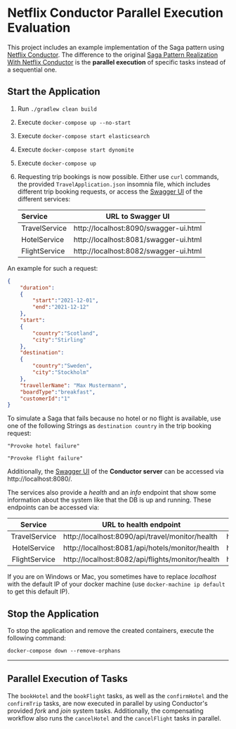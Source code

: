 # Netflix Conductor Parallel Execution Evaluation
This project includes an example implementation of the Saga pattern using [Netflix Conductor](https://github.com/Netflix/conductor).
The difference to the original [Saga Pattern Realization With Netflix Conductor](https://github.com/KarolinDuerr/BA-SagaPattern/tree/master/NetflixConductor_Implementations/NetflixConductor)
is the **parallel execution** of specific tasks instead of a sequential one.

## Start the Application

1. Run `./gradlew clean build`


2. Execute `docker-compose up --no-start`


3. Execute `docker-compose start elasticsearch`


4. Execute `docker-compose start dynomite`


5. Execute `docker-compose up`


6. Requesting trip bookings is now possible. Either use `curl` commands,
   the provided `TravelApplication.json` insomnia file, which includes different trip booking requests,
   or access the [Swagger UI](https://swagger.io/tools/swagger-ui/) of the different services:

   | __Service__ | __URL to Swagger UI__ |
   |:-------|:-------------------:| 
   |TravelService| http://localhost:8090/swagger-ui.html
   |HotelService| http://localhost:8081/swagger-ui.html
   |FlightService| http://localhost:8082/swagger-ui.html

An example for such a request:
```json
{
    "duration":
    {
        "start":"2021-12-01",
        "end":"2021-12-12"
    },
    "start":
    {
        "country":"Scotland",
        "city":"Stirling"
    },
    "destination":
    {
        "country":"Sweden",
        "city":"Stockholm"
    },
    "travellerName": "Max Mustermann",
    "boardType":"breakfast",
    "customerId":"1"
}
```

To simulate a Saga that fails because no hotel or no flight is available, use one of the following Strings
as `destination country` in the trip booking request:
```text
"Provoke hotel failure"

"Provoke flight failure"
```

Additionally, the [Swagger UI](https://swagger.io/tools/swagger-ui/) of the __Conductor server__ can be accessed via
http://localhost:8080/.

The services also provide a *health* and an *info* endpoint that show some information about the system like
that the DB is up and running. These endpoints can be accessed via:

| __Service__ | __URL to health endpoint__ |  __URL to info endpoint__ |
|:-------:|------------------|-------------------|
|TravelService| http://localhost:8090/api/travel/monitor/health | http://localhost:8090/api/travel/monitor/info
|HotelService| http://localhost:8081/api/hotels/monitor/health | http://localhost:8081/api/hotels/monitor/info
|FlightService| http://localhost:8082/api/flights/monitor/health | http://localhost:8082/api/flights/monitor/info


If you are on Windows or Mac, you sometimes have to replace _localhost_ with the default IP of your docker machine (use `docker-machine ip default` to get this default IP).

## Stop the Application

To stop the application and remove the created containers, execute the following command:
```shell
docker-compose down --remove-orphans
```

----------------------------

## Parallel Execution of Tasks

The `bookHotel` and the `bookFlight` tasks, as well as the `confirmHotel` and the `confirmTrip` tasks, are now executed in parallel
by using Conductor's provided _fork_ and _join_ system tasks. Additionally, the compensating workflow also runs the `cancelHotel` and the 
`cancelFlight` tasks in parallel.

